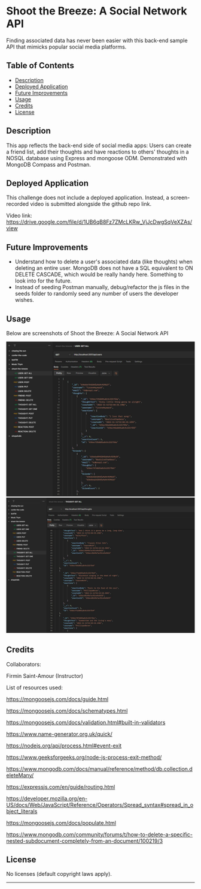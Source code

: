 # Shoot the Breeze: A Social Network API
Finding associated data has never been easier with this back-end sample API that mimicks popular social media platforms.

## Table of Contents

- [Description](#description)
- [Deployed Application](#deployed-application)
- [Future Improvements](#future-improvements)
- [Usage](#usage)
- [Credits](#credits)
- [License](#license)

## Description

This app reflects the back-end side of social media apps: Users can create a friend list, add their thoughts and have reactions to others' thoughts in a NOSQL database using Express and mongoose ODM. Demonstrated with MongoDB Compass and Postman.

## Deployed Application

This challenge does not include a deployed application. Instead, a screen-recorded video is submitted alongside the github repo link.

Video link: https://drive.google.com/file/d/1UB6qB8Fz7ZMcLKRw_VjJcDwgSqVeXZAs/view

## Future Improvements

* Understand how to delete a user's associated data (like thoughts) when deleting an entire user. MongoDB does not have a SQL equivalent to ON DELETE CASCADE, which would be really handy here. Something to look into for the future.
* Instead of seeding Postman manually, debug/refactor the js files in the seeds folder to randomly seed any number of users the developer wishes.

## Usage

Below are screenshots of Shoot the Breeze: A Social Network API

![Shoot the Breeze screenshot 1](./Develop/assets/images/shoot_the_breeze_screenshot1.JPG)
![Shoot the Breeze screenshot 2](./Develop/assets/images/shoot_the_breeze_screenshot2.JPG)

## Credits

Collaborators:

Firmin Saint-Amour (Instructor)

List of resources used:

https://mongoosejs.com/docs/guide.html

https://mongoosejs.com/docs/schematypes.html

https://mongoosejs.com/docs/validation.html#built-in-validators

https://www.name-generator.org.uk/quick/

https://nodejs.org/api/process.html#event-exit

https://www.geeksforgeeks.org/node-js-process-exit-method/

https://www.mongodb.com/docs/manual/reference/method/db.collection.deleteMany/

https://expressjs.com/en/guide/routing.html

https://developer.mozilla.org/en-US/docs/Web/JavaScript/Reference/Operators/Spread_syntax#spread_in_object_literals

https://mongoosejs.com/docs/populate.html

https://www.mongodb.com/community/forums/t/how-to-delete-a-specific-nested-subdocument-completely-from-an-document/100219/3

## License

No licenses (default copyright laws apply).

---